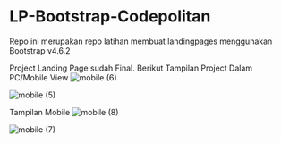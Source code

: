 # LP-Bootstrap-Codepolitan
Repo ini merupakan  repo latihan membuat landingpages menggunakan Bootstrap v4.6.2

Project Landing Page sudah Final. 
Berikut Tampilan Project Dalam PC/Mobile View 
![mobile (6)](https://user-images.githubusercontent.com/90037859/235298712-a51284b6-6348-4e24-a273-54b372fc2451.png)

![mobile (5)](https://user-images.githubusercontent.com/90037859/235298720-725b6a3e-57b9-4312-8978-367a0408f346.png)

Tampilan Mobile
![mobile (8)](https://user-images.githubusercontent.com/90037859/235298783-191686a8-f578-4166-9166-60b6c2234730.png)

![mobile (7)](https://user-images.githubusercontent.com/90037859/235298787-09e98613-9137-43cc-93e8-29798368c061.png)
